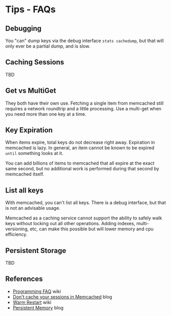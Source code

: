 # Tips - FAQs

## Debugging

You "can" dump keys via the debug interface `stats cachedump`, but that will only ever be a partial dump, and is slow.

## Caching Sessions

TBD

## Get vs MultiGet

They both have their own use. Fetching a single item from memcached still requires a network roundtrip and a little processing. Use a multi-get when you need more than one key at a time.

## Key Expiration

When items expire, total keys do not decrease right away.
Expiration in memcached is lazy. In general, an item cannot be known to be expired `until` something looks at it.

You can add billions of items to memcached that all expire at the exact same second, but no additional work is performed during that second by memcached itself.

## List all keys

With memcached, you can't list all keys. There is a debug interface, but that is not an advisable usage.

Memcached as a caching service cannot support the ability to safely walk keys without locking out all other operations. Adding indexes, multi-versioning, etc, can make this possible but will lower memory and cpu efficiency.

## Persistent Storage

TBD

## References

* [Programming FAQ](https://github.com/memcached/memcached/wiki/ProgrammingFAQ) wiki
* [Don't cache your sessions in Memcached](https://dormando.livejournal.com/495593.html) blog
* [Warm Restart](https://github.com/memcached/memcached/wiki/WarmRestart) wiki
* [Persistent Memory](https://memcached.org/blog/persistent-memory/) blog
